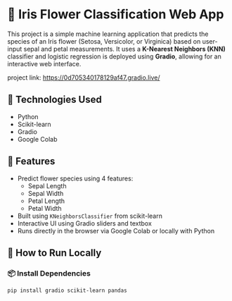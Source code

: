 # 🌸 Iris Flower Classification Web App

This project is a simple machine learning application that predicts the species of an Iris flower (Setosa, Versicolor, or Virginica) based on user-input sepal and petal measurements. It uses a **K-Nearest Neighbors (KNN)** classifier and logistic regression is deployed using **Gradio**, allowing for an interactive web interface.

project link: https://0d705340178129af47.gradio.live/

## 🧠 Technologies Used
- Python
- Scikit-learn
- Gradio
- Google Colab 

## 🚀 Features
- Predict flower species using 4 features:
  - Sepal Length
  - Sepal Width
  - Petal Length
  - Petal Width
- Built using `KNeighborsClassifier` from scikit-learn
- Interactive UI using Gradio sliders and textbox
- Runs directly in the browser via Google Colab or locally with Python

## 🎯 How to Run Locally

### 📦 Install Dependencies
```bash
pip install gradio scikit-learn pandas
